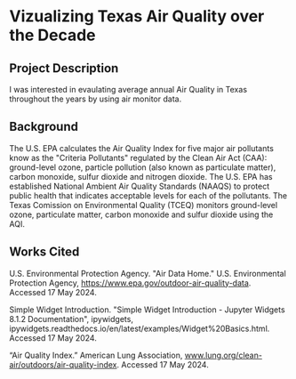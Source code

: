 # Vizualizing Texas Air Quality over the Decade

## Project Description
I was interested in evaulating average annual Air Quality in Texas throughout the years by using air monitor data.

## Background
The U.S. EPA calculates the Air Quality Index for five major air pollutants know as the "Criteria Pollutants" regulated by the Clean Air Act (CAA): ground-level ozone, particle pollution (also known as particulate matter), carbon monoxide, sulfur dioxide and nitrogen dioxide. The U.S. EPA has established National Ambient Air Quality Standards (NAAQS) to protect public health that indicates acceptable levels for each of the pollutants. The Texas Comission on Environmental Quality (TCEQ) monitors ground-level ozone, particulate matter, carbon monoxide and sulfur dioxide using the AQI. 

## Works Cited
U.S. Environmental Protection Agency. "Air Data Home." U.S. Environmental Protection Agency, https://www.epa.gov/outdoor-air-quality-data. Accessed 17 May 2024.

Simple Widget Introduction. "Simple Widget Introduction - Jupyter Widgets 8.1.2 Documentation", ipywidgets, ipywidgets.readthedocs.io/en/latest/examples/Widget%20Basics.html. Accessed 17 May 2024.

“Air Quality Index.” American Lung Association, www.lung.org/clean-air/outdoors/air-quality-index. Accessed 17 May 2024.
